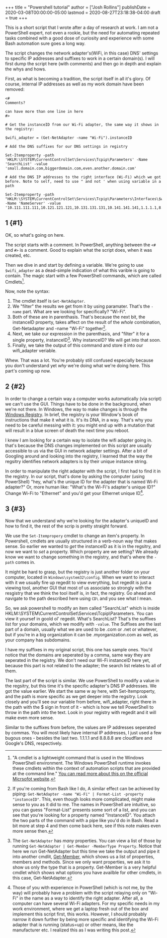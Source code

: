 +++
title = "Powershell tutorial"
author = ["Josh Rollins"]
publishDate = 2020-03-08T00:00:00-05:00
lastmod = 2020-08-27T23:18:38-04:00
draft = true
+++

This is a short script that I wrote after a day of research at work. I am not a PowerShell expert, not even a rookie, but the need for automating repeated tasks combined with a good dose of curiosity and experience with some Bash automation sure goes a long way.

The script changes the network adapter's(WiFi, in this case) DNS' settings to specific IP addresses and suffixes to work in a certain domain(s). I will first dump the script here (with comments) and then go in depth and explain the whys and hows.

<!--more-->

First, as what is becoming a tradition, the script itself in all it's glory. Of course, internal IP addresses as well as my work domain have been removed:

```nil
<#
Comments?

can have more than one line in here
#>

# Get the instanceID from our Wi-Fi adapter, the same way it shows in the registry:

$wifi_adapter = (Get-NetAdapter -name "Wi-Fi").instanceID

# Add the DNS suffixes for our DNS settings in registry

Set-Itemproperty -path 'HKLM:\SYSTEM\CurrentControlSet\Services\Tcpip\Parameters' -Name 'SearchList' -value 'small.domain.com,biggerdomain.com,even.another.domain.com'

# Add the DNS IP addresses to the right interface (Wi-Fi) which we got before. Note to self, need to use " and not ' when using variable in a path

Set-Itemproperty -path "HKLM:\SYSTEM\CurrentControlSet\Services\Tcpip\Parameters\Interfaces\$wifi_adapter" -Name 'NameServer' -value '10.111.111.111,10.121.121.121,10.131.131.131,10.141.141.141,1.1.1.1,8.8.8.8'
```


## 1 {#1}

OK, so what's going on here.

The script starts with a comment. In PowerShell, anything between the `<#` and `#>` is a comment. Good to explain what the script does, when it was created, etc.

Then we dive in and start by defining a variable. We're going to use `$wifi_adapter` as a dead-simple indication of what this varible is going to contain. The magic start with a few PowerShell commands, which are called Cmdlets[^fn:1].

Now, note the syntax:

1.  The cmdlet itself is `Get-NetAdapter`.
2.  We "filter" the results we get from it by using paramater. That's the `-name` part. What are we looking for specifically? "Wi-Fi".
3.  Both of these are in parenthasis. That's because the next bit, the instanceID property, takes affect on the result of the _whole_ combination, Get-Netadapter and -name "Wi-Fi" together[^fn:2].
4.  Next, we take our expression in the parenthasis, and "filter" it for a single property, instanceID[^fn:3]. Why instanceID? We will get into that soon.
5.  Finally, we take the output of this command and store it into our wifi\_adapter veriable.

Whew. That was a lot. You're probably still confused especially because you don't understand yet _why_ we're doing what we're doing here. This part's coming up now.


## 2 {#2}

In order to change a certain way a computer works automatically (via script) we can't use the GUI. Things have to be done in the background, when we're not there. In Windows, the way to make changes is through the [Windows Registry](https://en.wikipedia.org/wiki/Windows%5FRegistry). In brief, the registry is your Window's book of instructions that make it what it is. It's its DNA, in a way. That's why you need to be careful messing with it: you might end up with a mutation that will result in a blue screen of death the next time you reboot.

I knew I am looking for a certain way to isolate the wifi adapter going in. that's because the DNS changes implemented on this script are usually accessible to us via the GUI in network adapter settings. After a bit of Googling around and looking into the registry, I learned that the way the regsitry identifies network adapters is by their unique instance string.

In order to manipulate the right adapter with the script, I first had to find it in the registry. In our script, that's done by asking the computer (using PowerShell) "hey, what's the unique ID for the adapter that is named Wi-Fi adapter?" Or, more human like: "What's the Wi-Fi's adapter's unique ID?" Change Wi-Fi to "Ethernet" and you'd get your Ethernet unique ID[^fn:4].


## 3 {#3}

Now that we understand why we're looking for the adapter's uniqueID and how to find it, the rest of the scrip is pretty straight forward.

We use the `Set-Itempropery` cmdlet to change an item's property. In Powershell, cmdlets are usually structured in a verb-noun way that makes sense. So earlier we wanted to _get_ the instanceID as it is in the regsitry, and now we want to _set_ a property. Which property are we setting? We already know we want to change something in the registry, and that's where the `-path` comes in.

It might be hard to grasp, but the registry is just another folder on your computer, located in  `Windows\system32\config`. When we want to interact with it we usually fire up regedit to view everything, but regedit is just a viewing tool, another GUI that most of us associate so strongly with the resgistry that we think the tool itself is, in fact, the registry. Go ahead and navigate to the path described here using `CD\` and you see what I mean.

So, we ask powershell to modify an item  called "SearchList" which is inside HKLM:\SYSTEM\CurrentControlSet\Services\Tcpip\Parameters. You can view it yoursef in goold ol' regedit. What's SearchList? That's the suffixes list for your domains, which we modify with `-value`. The Suffixes are the last part of a domain, usually what we are used to be .com or .net or whatever, but if you're in a big organization it can be .myorganization.com as well, as your company has subdomains.

I have my suffixes in my original script, this one has sample ones. You'd notice that the domains are seperated by a comma, same way they are seperated in the registry. We don't need our Wi-Fi instanceID here yet, because this part is not related to the adapter; the search list relates to all of them.

The last part of the script is similar. We use PowerShell to modify a value in the regsitry, but this time it's the specific adapter's DNS IP addresses. We got the value earlier. We start the same w ay here, with Set-Itemproperty, and the path is more specific as we get deeper into the regsitry. Look closely and you'll see our variable from before, wifi\_adapter, right there in the path with the $ sign in front of it - which is how we tell PowerShell to throw in the path into the text. Look in your registry with regedit and it will make even more sense.

Similar to the suffixes from before, the values are IP addresses seperated by commas. You will most likely have internal IP addresses, I just used a few bugous ones - besides the last two. 1.1.1.1 and 8.8.8.8 are cloudflare and Google's DNS, respectively.

[^fn:1]: "A cmdlet is a lightweight command that is used in the Windows PowerShell environment. The Windows PowerShell runtime invokes these cmdlets within the context of automation scripts that are provided at the command line." [You can read more about this on the official Micrsofot website](https://docs.microsoft.com/en-us/powershell/scripting/developer/cmdlet/cmdlet-overview?view=powershell-7).
[^fn:2]: If you're coming from Bash like I do, A similar effect can be achieved by piping: `Get-NetAdapter -name "Wi-Fi" | Format-List -property "instanceID"`. This, even though looks more complicated, might make sense to you as it did to me. The names in PowerShell are intuitive, so you can guess "Format-List" presents some sort of a list, and you can see that you're looking for a property named "InstanceID". You attach the two parts of the command with a pipe like you'd do in Bash. Read a bit more at step 4 and then come back here, see if this note makes even more sense then.
[^fn:3]: The `Get-NetAdapter` has _many_ properties. You can view a list of those by running `Get-NetAdapter | Get-Member -MemberType Property`. Notice that here we run Get-NetAdapter but this time we take the output and pipe it into another cmdlit, [Get-Member](https://docs.microsoft.com/en-us/powershell/module/microsoft.powershell.utility/get-member?view=powershell-7), which shows us a list of properties, members and methods. Since we only want properties, we ask it to show us only the type that is a property. Get-Member is a very helpful cmdlet which shows what options you have availble for other cmdlets, in this case, Get-NetAdapter.
[^fn:4]: Those of you with experience in PowerShell (which is not me, by the way) will probably have a problem with the script relaying only on "Wi-Fi" in the name as a way to identify the right adapter. After all, a computer can have several Wi-Fi adapters. For my specific needs in my work environment, where we get a laptop fresh out of the box and implement this script first, this works. However, I should probably narrow it down further by being more specific and identifying the Wi-Fi adapter that is running (status=up) or other means, like the manufacturer etc. I realized this as I was writing this post.